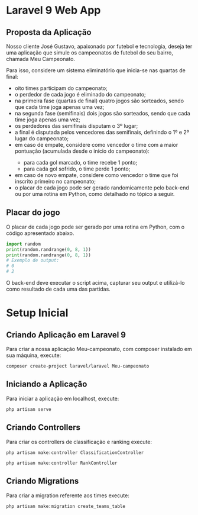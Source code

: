 # Laravel 9 Web App
<h2>Proposta da Aplicação</h2>
<p>Nosso cliente José Gustavo, apaixonado por futebol e tecnologia, deseja ter uma
aplicação que simule os campeonatos de futebol do seu bairro, chamada Meu
Campeonato.</p>
<p>Para isso, considere um sistema eliminatório que inicia-se nas quartas de final:</p>
<ul>
<li>oito times participam do campeonato;</li>
<li>o perdedor de cada jogo é eliminado do campeonato;</li>
<li>na primeira fase (quartas de final) quatro jogos são sorteados, sendo que cada
time joga apenas uma vez;</li>
<li>na segunda fase (semifinais) dois jogos são sorteados, sendo que cada time
joga apenas uma vez;</li>
<li>os perdedores das semifinais disputam o 3º lugar;</li>
<li>a final é disputada pelos vencedores das semifinais, definindo o 1º e 2º lugar do
campeonato;</li>
<li>em caso de empate, considere como vencedor o time com a maior pontuação
(acumulada desde o início do campeonato):</li>
<ul>
<li>para cada gol marcado, o time recebe 1 ponto;</li>
<li>para cada gol sofrido, o time perde 1 ponto;</li>
</ul>
<li>em caso de novo empate, considere como vencedor o time que foi inscrito
primeiro no campeonato;</li>
<li>o placar de cada jogo pode ser gerado randomicamente pelo back-end ou por
uma rotina em Python, como detalhado no tópico a seguir.</li>
</ul>
<h2>Placar do jogo</h2>
<p>O placar de cada jogo pode ser gerado por uma rotina em Python, com o código
apresentado abaixo.<p>

``` python
import random
print(random.randrange(0, 8, 1))
print(random.randrange(0, 8, 1))
# Exemplo de output:
# 0
# 2
```
<p>O back-end deve executar o script acima, capturar seu output e utilizá-lo como
resultado de cada uma das partidas.<p>

<h1>Setup Inicial</h1>
<h2>Criando Aplicação em Laravel 9</h2>
<p>Para criar a nossa aplicação Meu-campeonato, com composer instalado em sua máquina, execute:</p>

```
composer create-project laravel/laravel Meu-campeonato
```

<h2>Iniciando a Aplicação</h2>
<p>Para iniciar a aplicação em localhost, execute:</p>

```
php artisan serve
```
  
<h2>Criando Controllers</h2>
<p>Para criar os controllers de classificação e ranking execute:</p>

```
php artisan make:controller ClassificationController
```

```
php artisan make:controller RankController
```
<h2>Criando Migrations</h2>
<p>Para criar a migration referente aos times execute:</p>

```
php artisan make:migration create_teams_table
```
